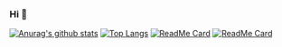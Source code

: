 ### Hi 👋
[![Anurag's github stats](https://github-readme-stats.vercel.app/api?username=zjinh)](https://github.com/anuraghazra/github-readme-stats)
[![Top Langs](https://github-readme-stats.vercel.app/api/top-langs/?username=zjinh)](https://github.com/anuraghazra/github-readme-stats)
[![ReadMe Card](https://github-readme-stats.vercel.app/api/pin/?username=zjinh&repo=CloudDisk)](https://github.com/anuraghazra/github-readme-stats)
[![ReadMe Card](https://github-readme-stats.vercel.app/api/pin/?username=zjinh&repo=CloudMusic)](https://github.com/anuraghazra/github-readme-stats)
<!--
**zjinh/ZJINH** is a ✨ _special_ ✨ repository because its `README.md` (this file) appears on your GitHub profile.

Here are some ideas to get you started:

- 🔭 I’m currently working on ...
- 🌱 I’m currently learning ...
- 👯 I’m looking to collaborate on ...
- 🤔 I’m looking for help with ...
- 💬 Ask me about ...
- 📫 How to reach me: ...
- 😄 Pronouns: ...
- ⚡ Fun fact: ...
-->
